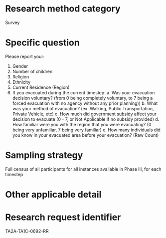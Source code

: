 # Research method category #

Survey


# Specific question #
Please report your:
1. Gender
2. Number of children
3. Religion
4. Ethnicity
5. Current Residence (Region)
6. If you evacuated during the current timestep: 
a. Was your evacuation decision voluntary? (from 0 being completely voluntary, to 7 being a forced evacuation with no agency without any prior planning))
b. What was your method of evacuation? (ex. Walking, Public Transportation, Private Vehicle, etc)
c. How much did government subsidy affect your decision to evacuate (0 - 7, or Not Applicable if no subsidy provided)
d. How familiar were you with the region that you were evacuating? (0 being very unfamiliar, 7 being very familiar)
e. How many individuals did you know in your evacuated area before your evacuation? (Raw Count)



# Sampling strategy #

Full census of all participants for all instances available in Phase III, for each timestep


# Other applicable detail #


# Research request identifier #
TA2A-TA1C-0692-RR

